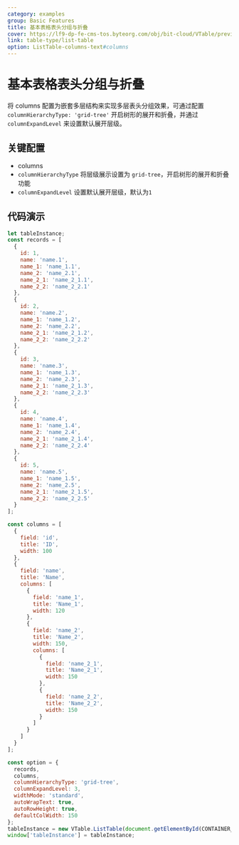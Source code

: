 ```yaml
---
category: examples
group: Basic Features
title: 基本表格表头分组与折叠
cover: https://lf9-dp-fe-cms-tos.byteorg.com/obj/bit-cloud/VTable/preview/list-table-header-group.png
link: table-type/list-table
option: ListTable-columns-text#columns
---
```


# 基本表格表头分组与折叠

将 columns 配置为嵌套多层结构来实现多层表头分组效果，可通过配置 `columnHierarchyType: 'grid-tree'` 开启树形的展开和折叠，并通过 `columnExpandLevel` 来设置默认展开层级。

## 关键配置

- columns
- `columnHierarchyType` 将层级展示设置为 `grid-tree`，开启树形的展开和折叠功能
- `columnExpandLevel` 设置默认展开层级，默认为`1`

## 代码演示

```javascript livedemo template=vtable
let tableInstance;
const records = [
  {
    id: 1,
    name: 'name.1',
    name_1: 'name_1.1',
    name_2: 'name_2.1',
    name_2_1: 'name_2_1.1',
    name_2_2: 'name_2_2.1'
  },
  {
    id: 2,
    name: 'name.2',
    name_1: 'name_1.2',
    name_2: 'name_2.2',
    name_2_1: 'name_2_1.2',
    name_2_2: 'name_2_2.2'
  },
  {
    id: 3,
    name: 'name.3',
    name_1: 'name_1.3',
    name_2: 'name_2.3',
    name_2_1: 'name_2_1.3',
    name_2_2: 'name_2_2.3'
  },
  {
    id: 4,
    name: 'name.4',
    name_1: 'name_1.4',
    name_2: 'name_2.4',
    name_2_1: 'name_2_1.4',
    name_2_2: 'name_2_2.4'
  },
  {
    id: 5,
    name: 'name.5',
    name_1: 'name_1.5',
    name_2: 'name_2.5',
    name_2_1: 'name_2_1.5',
    name_2_2: 'name_2_2.5'
  }
];

const columns = [
  {
    field: 'id',
    title: 'ID',
    width: 100
  },
  {
    field: 'name',
    title: 'Name',
    columns: [
      {
        field: 'name_1',
        title: 'Name_1',
        width: 120
      },
      {
        field: 'name_2',
        title: 'Name_2',
        width: 150,
        columns: [
          {
            field: 'name_2_1',
            title: 'Name_2_1',
            width: 150
          },
          {
            field: 'name_2_2',
            title: 'Name_2_2',
            width: 150
          }
        ]
      }
    ]
  }
];

const option = {
  records,
  columns,
  columnHierarchyType: 'grid-tree',
  columnExpandLevel: 3,
  widthMode: 'standard',
  autoWrapText: true,
  autoRowHeight: true,
  defaultColWidth: 150
};
tableInstance = new VTable.ListTable(document.getElementById(CONTAINER_ID), option);
window['tableInstance'] = tableInstance;
```
